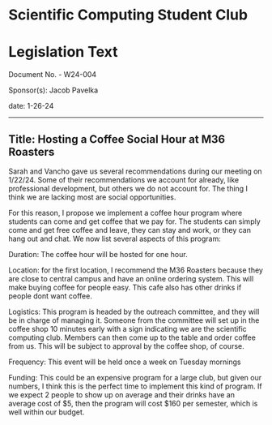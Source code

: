 # Scientific Computing Student Club

# Legislation Text
Document No. - W24-004

Sponsor(s): Jacob Pavelka

date: 1-26-24

---

Title: Hosting a Coffee Social Hour at M36 Roasters
---
Sarah and Vancho gave us several recommendations during our meeting on 1/22/24. Some of their recommendations we account for already, like professional development, but others we do not account for. The thing I think we are lacking most are social opportunities. 

For this reason, I propose we implement a coffee hour program where students can come and get coffee that we pay for. The students can simply come and get free coffee and leave, they can stay and work, or they can hang out and chat. We now list several aspects of this program:

Duration: The coffee hour will be hosted for one hour. 

Location: for the first location, I recommend the M36 Roasters because they are close to central campus and have an online ordering system. This will make buying coffee for people easy. This cafe also  has other drinks if people dont want coffee.

Logistics: This program is headed by the outreach committee, and they will be in charge of managing it. Someone from the committee will set up in the coffee shop 10 minutes early with a sign indicating we are the scientific computing club. Members can then come up to the table and order coffee from us. This will be subject to approval by the coffee shop, of course. 

Frequency: This event will be held once a week on Tuesday mornings

Funding: This could be an expensive program for a large club, but given our numbers, I think this is the perfect time to implement this kind of program. If we expect 2 people to show up on average and their drinks have an average cost of \$5, then the program will cost \$160 per semester, which is well within our budget.
